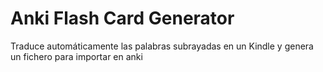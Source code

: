 # Anki Flash Card Generator

Traduce automáticamente las palabras subrayadas en un Kindle y 
genera un fichero para importar en anki